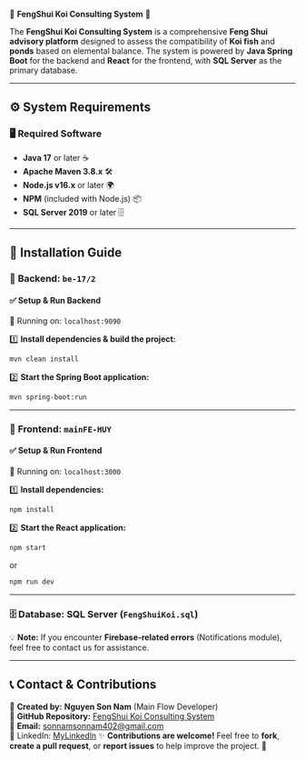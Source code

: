🐠 **FengShui Koi Consulting System** 🏮

The **FengShui Koi Consulting System** is a comprehensive **Feng Shui advisory platform** designed to assess the compatibility of **Koi fish** and **ponds** based on elemental balance. The system is powered by **Java Spring Boot** for the backend and **React** for the frontend, with **SQL Server** as the primary database.

---

## ⚙️ **System Requirements**  
### 🖥️ **Required Software**  
- **Java 17** or later ☕  
- **Apache Maven 3.8.x** 🛠️  
- **Node.js v16.x** or later 🌍  
- **NPM** (included with Node.js) 📦  
- **SQL Server 2019** or later 🗄️  

---

## 🚀 **Installation Guide**  

### 🔹 **Backend: `be-17/2`**  
#### ✅ **Setup & Run Backend**  
📍 Running on: `localhost:9090`  

1️⃣ **Install dependencies & build the project:**  
   ```bash
   mvn clean install
   ```
2️⃣ **Start the Spring Boot application:**  
   ```bash
   mvn spring-boot:run
   ```

---

### 🔹 **Frontend: `mainFE-HUY`**  
#### ✅ **Setup & Run Frontend**  
📍 Running on: `localhost:3000`  

1️⃣ **Install dependencies:**  
   ```bash
   npm install
   ```
2️⃣ **Start the React application:**  
   ```bash
   npm start
   ```
   or  
   ```bash
   npm run dev
   ```

---

### 🗄️ **Database: SQL Server (`FengShuiKoi.sql`)**  
💡 **Note:** If you encounter **Firebase-related errors** (Notifications module), feel free to contact us for assistance.  

---

## 📞 **Contact & Contributions**  

👤 **Created by:** **Nguyen Son Nam** (Main Flow Developer)  
🔗 **GitHub Repository:** [FengShui Koi Consulting System](#)  
📧 **Email:** [sonnamsonnam402@gmail.com](mailto:sonnamsonnam402@gmail.com)  
🔗 LinkedIn: [MyLinkedln](https://www.linkedin.com/in/sonnam-sonnam-0a8094354/)
✨ **Contributions are welcome!** Feel free to **fork**, **create a pull request**, or **report issues** to help improve the project. 🚀
